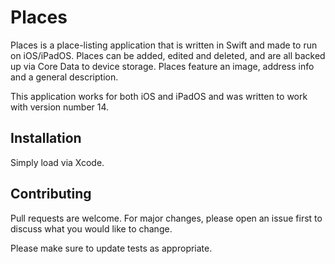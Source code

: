 # Places
Places is a place-listing application that is written in Swift and made to run on iOS/iPadOS. Places can be added, edited and deleted, and are all backed up via Core Data to device storage. Places feature an image, address info and a general description.

This application works for both iOS and iPadOS and was written to work with version number 14.

## Installation

Simply load via Xcode.

## Contributing
Pull requests are welcome. For major changes, please open an issue first to discuss what you would like to change.

Please make sure to update tests as appropriate.

